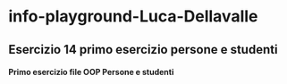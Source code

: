 # info-playground-Luca-Dellavalle

## Esercizio 14 primo esercizio persone e studenti
 
#### Primo esercizio file OOP Persone e studenti
